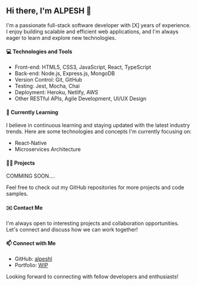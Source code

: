 ## Hi there, I'm ALPESH 👋

I'm a passionate full-stack software developer with [X] years of experience. I enjoy building scalable and efficient web applications, and I'm always eager to learn and explore new technologies.

#### 💻 Technologies and Tools

- Front-end: HTML5, CSS3, JavaScript, React, TypeScript
- Back-end: Node.js, Express.js, MongoDB
- Version Control: Git, GitHub
- Testing: Jest, Mocha, Chai
- Deployment: Heroku, Netlify, AWS
- Other RESTful APIs, Agile Development, UI/UX Design

#### 🌱 Currently Learning

I believe in continuous learning and staying updated with the latest industry trends. Here are some technologies and concepts I'm currently focusing on:

- React-Native
- Microservices Architecture

#### 👨‍💻 Projects

COMMING SOON....

Feel free to check out my GitHub repositories for more projects and code samples.

#### ✉️ Contact Me

I'm always open to interesting projects and collaboration opportunities. Let's connect and discuss how we can work together!

#### 📫 Connect with Me

- GitHub: [alpeshl](https://github.com/alpeshl)
- Portfolio: [WIP](void(0))

Looking forward to connecting with fellow developers and enthusiasts!

